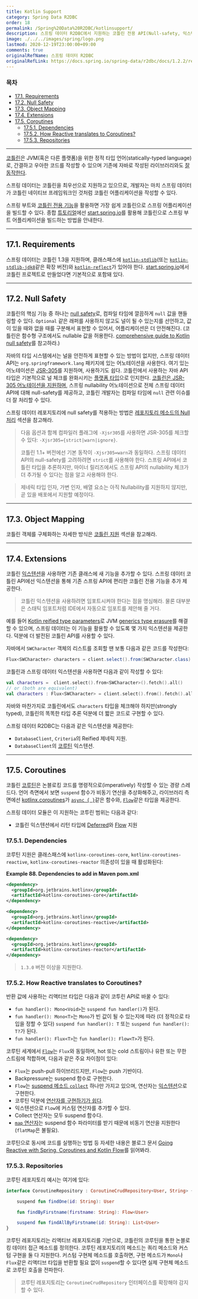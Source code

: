 ```yaml
---
title: Kotlin Support
category: Spring Data R2DBC
order: 18
permalink: /Spring%20Data%20R2DBC/kotlinsupport/
description: 스프링 데이터 R2DBC에서 지원하는 코틀린 전용 API(Null-safety, 익스텐션, 코루틴) 소개
image: ./../../images/spring/logo.png
lastmod: 2020-12-19T23:00:00+09:00
comments: true
originalRefName: 스프링 데이터 R2DBC
originalRefLink: https://docs.spring.io/spring-data/r2dbc/docs/1.2.2/reference/html/#kotlin
---
```


### 목차

- [17.1. Requirements](#171-requirements)
- [17.2. Null Safety](#172-null-safety)
- [17.3. Object Mapping](#173-object-mapping)
- [17.4. Extensions](#174-extensions)
- [17.5. Coroutines](#175-coroutines)
  + [17.5.1. Dependencies](#1751-dependencies)
  + [17.5.2. How Reactive translates to Coroutines?](#1752-how-reactive-translates-to-coroutines)
  + [17.5.3. Repositories](#1753-repositories)
    
---

[코틀린](https://kotlinlang.org/)은 JVM(혹은 다른 플랫폼)을 위한 정적 타입 언어(statically-typed language)로, 간결하고 우아한 코드를 작성할 수 있으며 기존에 자바로 작성된 라이브러리와도 [잘 동작한다](https://kotlinlang.org/docs/reference/java-interop.html).

스프링 데이터는 코틀린을 최우선으로 지원하고 있으므로, 개발자는 마치 스프링 데이터가 코틀린 네이티브 프레임워크인 것처럼 코틀린 어플리케이션을 작성할 수 있다.

스프링 부트와 [코틀린 전용 기능](https://docs.spring.io/spring-boot/docs/current/reference/html/boot-features-kotlin.html)을 활용하면 가장 쉽게 코틀린으로 스프링 어플리케이션을 빌드할 수 있다. 종합 [튜토리얼](https://spring.io/guides/tutorials/spring-boot-kotlin/)에선 [start.spring.io](https://start.spring.io/#!language=kotlin&type=gradle-project)를 활용해 코틀린으로 스프링 부트 어플리케이션을 빌드하는 방법을 안내한다.

---

## 17.1. Requirements

스프링 데이터는 코틀린 1.3을 지원하며, 클래스패스에 [`kotlin-stdlib`](https://bintray.com/bintray/jcenter/org.jetbrains.kotlin%3Akotlin-stdlib)(또는 [`kotlin-stdlib-jdk8`](https://bintray.com/bintray/jcenter/org.jetbrains.kotlin%3Akotlin-stdlib-jdk8)같은 확장 버전)와 [`kotlin-reflect`](https://bintray.com/bintray/jcenter/org.jetbrains.kotlin%3Akotlin-reflect)가 있어야 한다. [start.spring.io](https://start.spring.io/#!language=kotlin&type=gradle-project)에서 코틀린 프로젝트로 만들었다면 기본적으로 포함돼 있다.

---

## 17.2. Null Safety

코틀린의 핵심 기능 중 하나는 [null safety](https://kotlinlang.org/docs/reference/null-safety.html)로, 컴파일 타임에 깔끔하게 `null` 값을 핸들링할 수 있다. `Optional` 같은 래퍼를 사용하지 않고도 널이 될 수 있는지를 선언하고, 값이 있을 때와 없을 때를 구분해서 표현할 수 있어서, 어플리케이션은 더 안전해진다. (코틀린은 함수형 구조에서도 nullable 값을 허용한다. [comprehensive guide to Kotlin null safety](https://www.baeldung.com/kotlin-null-safety)를 참고하라.)

자바의 타입 시스템에서는 널을 안전하게 표현할 수 있는 방법이 없지만, 스프링 데이터 API는 `org.springframework.lang` 패키지에 있는 어노테이션을 사용한다. 여기 있는 어노테이션은 [JSR-305](https://jcp.org/en/jsr/detail?id=305)를 지원하며, 사용하기도 쉽다. 코틀린에서 사용하는 자바 API 타입은 기본적으로 널 체크를 완화시키는 [플랫폼 타입](https://kotlinlang.org/docs/reference/java-interop.html#null-safety-and-platform-types)으로 인지한다. [코틀린은 JSR-305 어노테이션을 지원하며](https://github.com/Kotlin/KEEP/blob/jsr-305/proposals/jsr-305-custom-nullability-qualifiers.md), 스프링 nullability 어노테이션으로 전체 스프링 데이터 API에 대해 null-safety를 제공하고, 코틀린 개발자는 컴파일 타임에 `null` 관련 이슈를 더 잘 처리할 수 있다.

스프링 데이터 레포지토리에 null safety를 적용하는 방법은 [레포지토리 메소드의 Null 처리](../workingwithspringdatarepositories#1147-null-handling-of-repository-methods) 섹션을 참고해라.

> 다음 옵션과 함께 컴파일러 플래그에 `-Xjsr305`를 사용하면 JSR-305를 체크할 수 있다: `-Xjsr305={strict|warn|ignore}`.
>
> 코틀린 1.1+ 버전에선 기본 동작이 `-Xjsr305=warn`과 동일하다. 스프링 데이터 API의 null-safety를 고려하려면 `strict`를 사용해야 한다. 스프링 API에서 코틀린 타입을 추론하지만, 마이너 릴리즈에서도 스프링 API의 nullability 체크가 더 추가될 수 있다는 점을 알고 사용해야 한다.

> 제네릭 타입 인자, 가변 인자, 배열 요소는 아직 Nullability를 지원하지 않지만, 곧 있을 배포에서 지원할 예정이다.

---

## 17.3. Object Mapping

코틀린 객체를 구체화하는 자세한 방식은 [코틀린 지원](../mapping#1614-kotlin-support) 섹션을 참고해라.

---

## 17.4. Extensions

코틀린 [익스텐션](https://kotlinlang.org/docs/reference/extensions.html)을 사용하면 기존 클래스에 새 기능을 추가할 수 있다. 스프링 데이터 코틀린 API에선 익스텐션을 통해 기존 스프링 API에 편리한 코틀린 전용 기능을 추가 제공한다.

> 코틀린 익스텐션을 사용하려면 임포트시켜야 한다는 점을 명심해라. 물론 대부분은 스태틱 임포트처럼 IDE에서 자동으로 임포트를 제안해 줄 거다.

예를 들어 [Kotlin reified type parameters](https://kotlinlang.org/docs/reference/inline-functions.html#reified-type-parameters)로 JVM [generics type erasure](https://docs.oracle.com/javase/tutorial/java/generics/erasure.html)를 해결할 수 있으며, 스프링 데이터는 이 기능을 활용할 수 있도록 몇 가지 익스텐션을 제공한다. 덕분에 더 발전된 코틀린 API를 사용할 수 있다.

자바에서 `SWCharacter` 객체의 리스트를 조회할 땐 보통 다음과 같은 코드를 작성한다:

```java
Flux<SWCharacter> characters = client.select().from(SWCharacter.class).fetch().all();
```

코틀린과 스프링 데이터 익스텐션을 사용하면 다음과 같이 작성할 수 있다:

```kotlin
val characters =  client.select().from<SWCharacter>().fetch().all()
// or (both are equivalent)
val characters : Flux<SWCharacter> = client.select().from().fetch().all()
```

자바와 마찬가지로 코틀린에서도 `characters` 타입을 체크해야 하지만(strongly typed), 코틀린의 똑똑한 타입 추론 덕분에 더 짧은 코드로 구현할 수 있다.

스프링 데이터 R2DBC는 다음과 같은 익스텐션을 제공한다:

- `DatabaseClient`, `Criteria`의 Reified 제네릭 지원.
- `DatabaseClient`의 [코루틴](#175-coroutines) 익스텐션.

---

## 17.5. Coroutines

코틀린 [코루틴](https://kotlinlang.org/docs/reference/coroutines-overview.html)은 논블로킹 코드를 명령적으로(imperatively) 작성할 수 있는 경량 스레드다. 언어 측면에서 보면 `suspend` 함수가 비동기 연산을 추상화해주고, 라이브러리 측면에선 [kotlinx.coroutines](https://github.com/Kotlin/kotlinx.coroutines)가 [`async { }`](https://kotlin.github.io/kotlinx.coroutines/kotlinx-coroutines-core/kotlinx.coroutines/async.html)같은 함수와, [`Flow`](https://kotlin.github.io/kotlinx.coroutines/kotlinx-coroutines-core/kotlinx.coroutines.flow/-flow/index.html)같은 타입을 제공한다.

스프링 데이터 모듈은 이 지원하는 코투린 범위는 다음과 같다:

- 코틀린 익스텐션에서 리턴 타입에 [Deferred](https://kotlin.github.io/kotlinx.coroutines/kotlinx-coroutines-core/kotlinx.coroutines/-deferred/index.html)와 [Flow](https://kotlin.github.io/kotlinx.coroutines/kotlinx-coroutines-core/kotlinx.coroutines.flow/-flow/index.html) 지원

### 17.5.1. Dependencies

코루틴 지원은 클래스패스에 `kotlinx-coroutines-core`, `kotlinx-coroutines-reactive`, `kotlinx-coroutines-reactor` 의존성이 있을 때 활성화된다:

**Example 88. Dependencies to add in Maven pom.xml**

```xml
<dependency>
  <groupId>org.jetbrains.kotlinx</groupId>
  <artifactId>kotlinx-coroutines-core</artifactId>
</dependency>

<dependency>
  <groupId>org.jetbrains.kotlinx</groupId>
  <artifactId>kotlinx-coroutines-reactive</artifactId>
</dependency>

<dependency>
  <groupId>org.jetbrains.kotlinx</groupId>
  <artifactId>kotlinx-coroutines-reactor</artifactId>
</dependency>
```

> `1.3.0` 버전 이상을 지원한다.

### 17.5.2. How Reactive translates to Coroutines?

반환 값에 사용하는 리액티브 타입은 다음과 같이 코투린 API로 바꿀 수 있다:

- `fun handler(): Mono<Void>`는 `suspend fun handler()`가 된다.
- `fun handler(): Mono<T>`는 `Mono`가 빈 값이 될 수 있는지에 따라 (더 정적으로 타입을 정할 수 있다) `suspend fun handler(): T`  또는 `suspend fun handler(): T?`가 된다.
- `fun handler(): Flux<T>`는 `fun handler(): Flow<T>`가 된다.

코루틴 세계에서 [`Flow`](https://kotlin.github.io/kotlinx.coroutines/kotlinx-coroutines-core/kotlinx.coroutines.flow/-flow/index.html)는 `Flux`와 동일하며, hot 또는 cold 스트림이나 유한 또는 무한 스트림에 적합하며, 다음과 같은 주요 차이점이 있다:

- `Flux`는 push-pull 하이브리드지만, `Flow`는 push 기반이다.
- Backpressure는 suspend 함수로 구현한다.
- `Flow`는 [suspend 메소드 `collect`](https://kotlin.github.io/kotlinx.coroutines/kotlinx-coroutines-core/kotlinx.coroutines.flow/-flow/collect.html) 하나만 가지고 있으며, 연산자는 [익스텐션](https://kotlinlang.org/docs/reference/extensions.html)으로 구현한다.
- 코루틴 덕분에 [연산자를 구현하기가 쉽다](https://github.com/Kotlin/kotlinx.coroutines/tree/master/kotlinx-coroutines-core/common/src/flow/operators).
- 익스텐션으로 `Flow`에 커스텀 연산자를 추가할 수 있다.
- Collect 연산자는 모두 suspend 함수다.
- [`map` 연산자](https://kotlin.github.io/kotlinx.coroutines/kotlinx-coroutines-core/kotlinx.coroutines.flow/map.html)는 suspend 함수 파라미터를 받기 때문에 비동기 연산을 지원한다 (`flatMap`은 불필요).

코루틴으로 동시에 코드를 실행하는 방법 등 자세한 내용은 블로그 문서 [Going Reactive with Spring, Coroutines and Kotlin Flow](https://spring.io/blog/2019/04/12/going-reactive-with-spring-coroutines-and-kotlin-flow)를 읽어봐라.

### 17.5.3. Repositories

코루틴 레포지토리 예시는 여기에 있다:

```kotlin
interface CoroutineRepository : CoroutineCrudRepository<User, String> {

    suspend fun findOne(id: String): User

    fun findByFirstname(firstname: String): Flow<User>

    suspend fun findAllByFirstname(id: String): List<User>
}
```

코루틴 레포지토리는 리액티브 레포지토리를 기반으로, 코틀린의 코루틴을 통한 논블로킹 데이터 접근 메소드를 정의한다. 코루틴 레포지토리의 메소드는 쿼리 메소드와 커스텀 구현을 둘 다 지원한다. 커스텀 구현체 메소드를 호출하면, 구현 메소드가 `Mono`나 `Flux`같은 리액티브 타입을 반환할 필요 없이 `suspend`할 수 있다면 실제 구현체 메소드로 코루틴 호출을 전파한다.

> 코루틴 레포지토리는 `CoroutineCrudRepository` 인터페이스를 확장해야 감지할 수 있다.